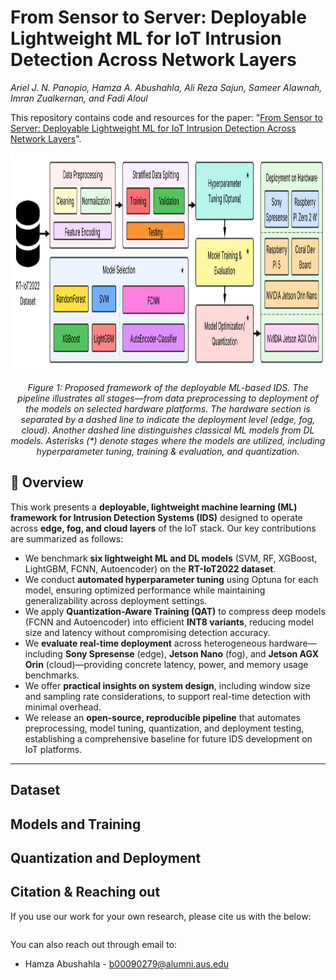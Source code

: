 # From Sensor to Server: Deployable Lightweight ML for IoT Intrusion Detection Across Network Layers

_Ariel J. N. Panopio, Hamza A. Abushahla, Ali Reza Sajun, Sameer Alawnah, Imran Zualkernan, and Fadi Aloul_

This repository contains code and resources for the paper: "[From Sensor to Server: Deployable Lightweight ML for IoT Intrusion Detection Across Network Layers](https://ieeexplore.ieee.org/xpl/RecentIssue.jsp?punumber=4234)".

<div align="center">
  <img src="figures/pipeline.jpg" height="350px" alt="E2E" />
</div>
<p align="center"><em>Figure 1: Proposed framework of the deployable ML-based IDS. The pipeline illustrates all stages—from data preprocessing to deployment of the models on selected hardware platforms. The hardware section is separated by a dashed line to indicate the deployment level (edge, fog, cloud). Another dashed line distinguishes classical ML models from DL models. Asterisks (*) denote stages where the models are utilized, including hyperparameter tuning, training & evaluation, and quantization.</em></p>


## 📌 Overview

This work presents a **deployable, lightweight machine learning (ML) framework for Intrusion Detection Systems (IDS)** designed to operate across **edge, fog, and cloud layers** of the IoT stack. Our key contributions are summarized as follows:

* We benchmark **six lightweight ML and DL models** (SVM, RF, XGBoost, LightGBM, FCNN, Autoencoder) on the **RT-IoT2022 dataset**.
* We conduct **automated hyperparameter tuning** using Optuna for each model, ensuring optimized performance while maintaining generalizability across deployment settings.
* We apply **Quantization-Aware Training (QAT)** to compress deep models (FCNN and Autoencoder) into efficient **INT8 variants**, reducing model size and latency without compromising detection accuracy.
* We **evaluate real-time deployment** across heterogeneous hardware—including **Sony Spresense** (edge), **Jetson Nano** (fog), and **Jetson AGX Orin** (cloud)—providing concrete latency, power, and memory usage benchmarks.
* We offer **practical insights on system design**, including window size and sampling rate considerations, to support real-time detection with minimal overhead.
* We release an **open-source, reproducible pipeline** that automates preprocessing, model tuning, quantization, and deployment testing, establishing a comprehensive baseline for future IDS development on IoT platforms.

---

## Dataset

## Models and Training

## Quantization and Deployment


## Citation & Reaching out
If you use our work for your own research, please cite us with the below: 

```bibtex

```

You can also reach out through email to: 
- Hamza Abushahla - b00090279@alumni.aus.edu
